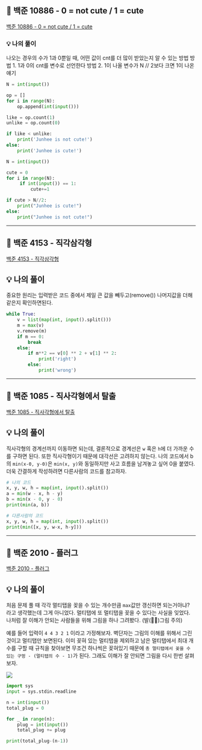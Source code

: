 ## 📍 백준 10886 - 0 = not cute / 1 = cute
<a href='https://www.acmicpc.net/problem/10886'>백준 10886 - 0 = not cute / 1 = cute</a>

### 💡 나의 풀이
나오는 경우의 수가 1과 0뿐일 때, 어떤 값이 cnt를 더 많이 받았는지 알 수 있는 방법
방법 1. 1과 0의 cnt를 변수로 선언한다
방법 2. 1이 나올 변수가 N // 2보다 크면 1이 나온얘기

```python
N = int(input())

op = []
for i in range(N):
    op.append(int(input()))

like = op.count(1)
unlike = op.count(0)

if like < unlike:
    print('Junhee is not cute!')
else:
    print('Junhee is cute!')

```

```python
N = int(input())

cute = 0
for i in range(N):
     if int(input()) == 1:
         cute+=1

if cute > N//2:
    print("Junhee is cute!")
else:
    print("Junhee is not cute!")
```

---
## 📍 백준 4153 - 직각삼각형
<a href='https://www.acmicpc.net/problem/4153'>백준 4153 - 직각삼각형</a>

## 💡 나의 풀이
중요한 원리는 입력받은 코드 중에서 제일 큰 값을 빼두고(remove()) 나머지값을 더해 같은지 확인하면된다. 


```python
while True:
    v = list(map(int, input().split()))
    m = max(v)
    v.remove(m)
    if m == 0:
        break
    else:
        if m**2 == v[0] ** 2 + v[1] ** 2:
            print('right')
        else:
            print('wrong')
```

---
## 📍 백준 1085 - 직사각형에서 탈출
<a href='https://www.acmicpc.net/problem/1085'>백준 1085 - 직사각형에서 탈출</a>

## 💡 나의 풀이
직사각형의 경계선까지 이동하면 되는데, 결론적으로 경계선은 `w` 혹은 `h`에 더 가까운 수를 구하면 된다. 또한 직사각형이기 때문에 대각선은 고려하지 않는다. 나의 코드에서 b의 `min(x-0, y-0)`은 `min(x, y)`와 동일하지만 사고 흐름을 남겨놓고 싶어 0을 붙였다. 더욱 간결하게 작성하려면 다른사람의 코드를 참고하자.

```python
# 나의 코드
x, y, w, h = map(int, input().split())
a = min(w - x, h - y)
b = min(x - 0, y - 0)
print(min(a, b))

# 다른사람의 코드
x, y, w, h = map(int, input().split())
print(min([x, y, w-x, h-y]))
```

---
## 📍 백준 2010 - 플러그
<a href='https://www.acmicpc.net/problem/2010'>백준 2010 - 플러그</a>

## 💡 나의 풀이
처음 문제 풀 때 각각 멀티탭을 꽂을 수 있는 개수만큼 `max`값만 갱신하면 되는거아냐? 라고 생각했는데 그게 아니었다. 멀티탭에 또 멀티탭을 꽂을 수 있다는 사실을 잊었다. 나처럼 잘 이해가 안되는 사람들을 위해 그림을 하나 그려봤다. (발(🦶🏾)그림 주의)

예를 들어 입력이 `4 4 3 2 1` 이라고 가정해보자. 벽단자는 그림의 이해를 위해서 그린것이고 멀티탭만 보면된다. 이미 꽂혀 있는 멀티탭을 제외하고 남은 멀티탭에서 최대 개수를 구할 때 규칙을 찾아보면 무조건 하나씩은 꽂혀있기 때문에 `총 멀티탭에서 꽂을 수 있는 구멍 - (멀티탭의 수 - 1)`가 된다. 그래도 이해가 잘 안되면 그림을 다시 한번 살펴보자.

![](https://images.velog.io/images/abcd8637/post/6250b8f9-95ff-43d2-ad3b-007ffd5a0187/KakaoTalk_Photo_2021-06-08-11-31-05.jpeg)

```python
import sys
input = sys.stdin.readline

n = int(input())
total_plug = 0

for _ in range(n):
    plug = int(input())
    total_plug += plug

print(total_plug-(n-1))
```